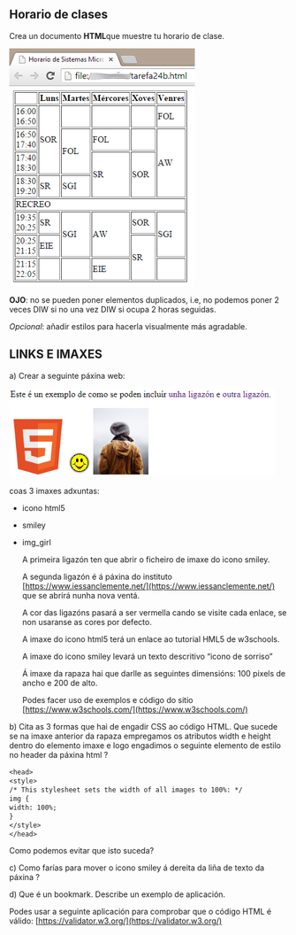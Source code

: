﻿
## Horario de clases

Crea  un documento ****HTML****que muestre  tu horario de clase. 

![Captura_do_horario](../imgs/horario.png)

****O********J********O****: no se pueden poner elementos duplicados, i.e, no podemos poner 2 veces DIW si no una vez DIW si ocupa 2 horas seguidas.

_Opcional_: añadir estilos para hacerla visualmente más agradable.


## LINKS E IMAXES

a) Crear a seguinte páxina web:


![Captura_da imaxe](../imgs/links_imaxes.png)

coas 3 imaxes adxuntas:

 -  icono html5
 - smiley
 - img_girl
    
    A primeira ligazón ten que abrir o ficheiro de imaxe do icono smiley.
    
    A segunda ligazón é á páxina do instituto [https://www.iessanclemente.net/](https://www.iessanclemente.net/) que se abrirá nunha nova ventá.
    
    A cor das ligazóns pasará a ser vermella cando se visite cada enlace, se non usaranse as cores por defecto.
    
    A imaxe do icono html5 terá un enlace ao tutorial HML5 de w3schools.
    
    A imaxe do icono smiley levará un texto descritivo “icono de sorriso”
    
    Á imaxe da rapaza hai que darlle as seguintes dimensións: 100 pixels de ancho e 200 de alto.
    
    Podes facer uso de exemplos e código do sitio [https://www.w3schools.com/](https://www.w3schools.com/)
    
 b) Cita as 3 formas que hai de engadir CSS ao código HTML. Que sucede se na imaxe anterior da rapaza empregamos os atributos width e height dentro do elemento imaxe e logo engadimos o seguinte elemento de estilo no header da páxina html ?
    
```
<head>
<style>
/* This stylesheet sets the width of all images to 100%: */
img {
width: 100%;
}
</style>
</head>
```
Como podemos evitar que isto suceda?
  

c) Como farías para mover o icono smiley á dereita da liña de texto da páxina ?

  

d) Que é un bookmark. Describe un exemplo de aplicación.



Podes usar a seguinte aplicación para comprobar que o código HTML é válido: [https://validator.w3.org/](https://validator.w3.org/)


